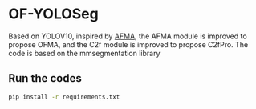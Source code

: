# OF-YOLOSeg
Based on YOLOV10, inspired by [AFMA](https://github.com/ShengtianSang/AFMA), the AFMA module is improved to propose OFMA, and the C2f module is improved to propose C2fPro.
The code is based on the mmsegmentation library

## Run the codes
```bash
pip install -r requirements.txt
```
